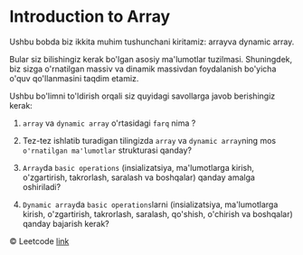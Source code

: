 # Introduction to Array

Ushbu bobda biz ikkita muhim tushunchani kiritamiz: arrayva dynamic array.

Bular siz bilishingiz kerak bo'lgan asosiy ma'lumotlar tuzilmasi. Shuningdek, biz sizga o'rnatilgan massiv va dinamik massivdan foydalanish bo'yicha o'quv qo'llanmasini taqdim etamiz.

Ushbu bo'limni to'ldirish orqali siz quyidagi savollarga javob berishingiz kerak:

1. `array` va `dynamic array` o'rtasidagi `farq` nima ?

2. Tez-tez ishlatib turadigan tilingizda `array` va `dynamic array`ning mos `o'rnatilgan ma'lumotlar` strukturasi qanday?

3. `Array`da `basic operations` (insializatsiya, ma'lumotlarga kirish, o'zgartirish, takrorlash, saralash va boshqalar) qanday amalga oshiriladi?

4. `Dynamic array`da `basic operations`larni (insializatsiya, ma'lumotlarga kirish, o'zgartirish, takrorlash, saralash, qo'shish, o'chirish va boshqalar) qanday bajarish kerak?


© Leetcode [link](https://leetcode.com/explore/learn/card/array-and-string/201/introduction-to-array/)
